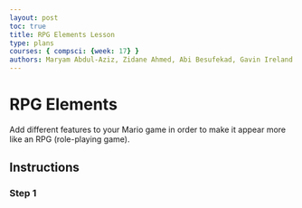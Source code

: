 ```yaml
---
layout: post
toc: true
title: RPG Elements Lesson
type: plans
courses: { compsci: {week: 17} }
authors: Maryam Abdul-Aziz, Zidane Ahmed, Abi Besufekad, Gavin Ireland
---
```


# RPG Elements
Add different features to your Mario game in order to make it appear more like an RPG (role-playing game).

## Instructions

### Step 1